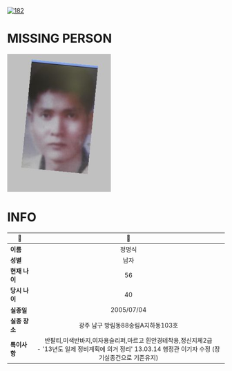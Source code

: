 [![182](https://img.shields.io/badge/%EC%8B%A4%EC%A2%85%EC%8B%A0%EA%B3%A0%EB%8A%94%20%EA%B5%AD%EB%B2%88%EC%97%86%EC%9D%B4-182-blue)](http://safe182.go.kr/index.do)

# MISSING PERSON

<img src="./missing_person.jpg">

# INFO

|🔑|💎|
|--|:--:|
|**이름**|정명식|
|**성별**|남자|
|**현재 나이**|56|
|**당시 나이**|40|
|**실종일**|2005/07/04|
|**실종 장소**|광주 남구 방림동88송림A지하동103호|
|**특이사항**|반팔티,미색반바지,여자용슬리퍼,마르고 흰안경테착용,정신지체2급</br>- '13년도 일제 정비계획에 의거 정리' 13.03.14 행정관 이기자 수정 (장기실종건으로 기존유지)|
